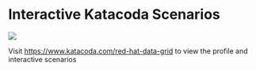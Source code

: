 # Interactive Katacoda Scenarios

[![](http://shields.katacoda.com/katacoda/red-hat-data-grid/count.svg)](https://www.katacoda.com/red-hat-data-grid "Get your profile on Katacoda.com")

Visit https://www.katacoda.com/red-hat-data-grid to view the profile and interactive scenarios
